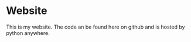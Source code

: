 # Website
This is my website. The code an be found here on github and is hosted by python anywhere.
